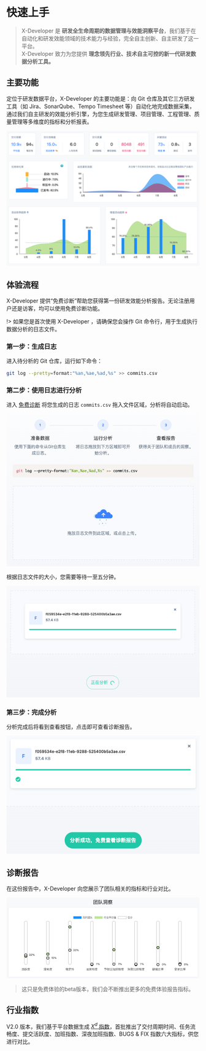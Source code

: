 # 快速上手

> X-Developer 是 **研发全生命周期的数据管理与效能洞察平台**，我们基于在自动化和研发效能领域的技术能力与经验，完全自主创新、自主研发了这一平台。<br>X-Developer 致力为您提供 **理念领先行业、技术自主可控的新一代研发数据分析工具。**

## 主要功能

定位于研发数据平台，X-Developer 的主要功能是：向 Git 仓库及其它三方研发工具（如 Jira、SonarQube、Tempo Timesheet 等）自动化地完成数据采集，通过我们自主研发的效能分析引擎，为您生成研发管理、项目管理、工程管理、质量管理等多维度的指标和分析报表。

![交付洞察](_media/deep-insights.png)

## 体验流程

X-Developer 提供“免费诊断”帮助您获得第一份研发效能分析报告。无论注册用户还是访客，均可以使用免费诊断功能。

!> 如果您是首次使用 X-Developer ，请确保您会操作 Git 命令行，用于生成执行数据分析的日志文件。

### 第一步：生成日志

进入待分析的 Git 仓库，运行如下命令：

```bash
git log --pretty=format:"%an,%ae,%ad,%s" >> commits.csv
```
### 第二步：使用日志进行分析

进入 [免费诊断](https://x-developer.cn/discovery/) 将您生成的日志 `commits.csv` 拖入文件区域，分析将自动启动。

![](_media/discovery-upload.png)

根据日志文件的大小，您需要等待一至五分钟。

![](_media/discovery-processing.png)

### 第三步：完成分析

分析完成后将看到查看按钮，点击即可查看诊断报告。

![](_media/discovery-success.png)

## 诊断报告

在这份报告中，X-Developer 向您展示了团队相关的指标和行业对比。

![](_media/discovery-team.png)

> 这只是免费体验的beta版本，我们会不断推出更多的免费体验报告指标。

## 行业指数

V2.0 版本，我们基于平台数据生成 [$X^d$ 指数](https://x-developer.cn/benchmark)，首批推出了交付周期时间、任务流畅度、提交活跃度、加班指数、深夜加班指数、BUGS & FIX 指数六大指标，供您进行对比。